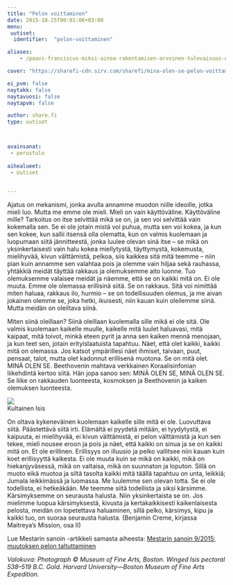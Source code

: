 ```yaml
---
title: "Pelon voittaminen"
date: 2015-10-25T00:01:06+03:00
menu:
 uutiset:
  identifier:  "pelon-voittaminen"

aliases:
    - /paavi-franciscus-miksi-ainoa-rakentamisen-arvoinen-tulevaisuus-on-kaikki-mukaan-ottava/

cover: "https://sharefi-cdn.sirv.com/sharefi/mina-olen-se-pelon-voittaminen-isis-rintakoru.jpg?cx=330&cy=80&cw=250&ch=250"

ei_pvm: false
naytakk: false
naytavuosi: false
naytapvm: false

author: share.fi
type: uutiset



avainsanat:
 - perustulo
 
aihealueet:
 - Uutiset
 

---
```

<p>Ajatus on mekanismi, jonka avulla annamme muodon niille ideoille, jotka mieli luo. Mutta me emme ole mieli. Mieli on vain käyttöväline. Käyttöväline mille? Tarkoitus on itse selvittää mikä se on, ja sen voi selvittää vain kokemalla sen. Se ei ole jotain mistä voi puhua, mutta sen voi kokea, ja kun sen kokee, kun sallii itsensä olla olematta, kun on valmis kuolemaan ja luopumaan siitä jännitteestä, jonka luulee olevan sinä itse – se mikä on yksinkertaisesti vain halu kokea miellytystä, täyttymystä, kokemusta, mielihyvää, kivun välttämistä, pelkoa, siis kaikkea sitä mitä teemme – niin pian kuin annamme sen valahtaa pois ja olemme vain hiljaa sekä rauhassa, yhtäkkiä meidät täyttää rakkaus ja olemuksemme aito luonne. Tuo olemuksemme valaisee meidät ja näemme, että se on kaikki mitä on. Ei ole muuta. Emme ole olemassa erillisinä siitä. Se on rakkaus. Sitä voi nimittää miten haluaa, rakkaus ilo, hurmio – se on todellisuuden olemus, ja me aivan jokainen olemme se, joka hetki, ikuisesti, niin kauan kuin oleilemme siinä. Mutta meidän on oleiltava siinä.</p>

<p>Miten siinä oleillaan? Siinä oleillaan kuolemalla sille mikä ei ole sitä. Ole valmis kuolemaan kaikelle muulle, kaikelle mitä luulet haluavasi, mitä kaipaat, mitä toivot, minkä eteen pyrit ja anna sen kaiken mennä menojaan, ja kun teet sen, jotain erityislaatuista tapahtuu. Näet, että olet kaikki, kaikki mitä on olemassa. Jos katsot ympärillesi näet ihmiset, taivaan, puut, pensaat, talot, mutta olet kadonnut erillisenä muotona. Se on mitä olet. MINÄ OLEN SE. Beethovenin mahtava verkkainen Koraalisinfonian liikehdintä kertoo siitä. Hän jopa sanoo sen: MINÄ OLEN SE, MINÄ OLEN SE. Se liike on rakkauden luonteesta, kosmoksen ja Beethovenin ja kaiken olemuksen luonteesta. <p class="alignright pc55"><img src="https://sharefi-cdn.sirv.com/sharefi/mina-olen-se-pelon-voittaminen-isis-rintakoru.jpg" /><br>Kultainen Isis</p>On oltava kykeneväinen kuolemaan kaikelle sille mitä ei ole. Luovuttava siitä. Päästettävä siitä irti. Elämältä ei pyydetä mitään, ei tyydytystä, ei kaipuuta, ei mielihyvää, ei kivun välttämistä, ei pelon välttämistä ja kun sen tekee, mieli nousee eroon ja pois ja näet, että kaikki on sinua ja se on kaikki mitä on. Et ole erillinen. Erillisyys on illuusio ja pelko vallitsee niin kauan kuin koet erillisyyttä kaikesta. Ei ole muuta kuin se mikä on kaikki, mikä on hiekanjyväsessä, mikä on valtaisa, mikä on suunnaton ja loputon. Sillä on muoto eikä muotoa ja siltä tasolta kaikki mitä täällä tapahtuu on unta, leikkiä; Jumala leikkimässä ja luomassa. Me luulemme sen olevan totta. Se ei ole todellista, ei hetkeäkään. Me teemme siitä todellista ja siksi kärsimme. Kärsimyksemme on seurausta halusta. Niin yksinkertaista se on. Jos mielimme luopua kärsimyksestä, kivusta ja kertakaikkisesti kaikenlaisesta pelosta, meidän on lopetettava haluaminen, sillä pelko, kärsimys, kipu ja kaikki tuo, on suoraa seurausta halusta. (Benjamin Creme, kirjassa Maitreya’s Mission, osa II)</p>
<p>Lue Mestarin sanoin -artikkeli samasta aiheesta:&nbsp;<a href="/mestarin-sanoin/2015-09">Mestarin sanoin 9/2015: muutoksen pelon taltuttaminen</a></p>
<p><em>Valokuva: Photograph © Museum of Fine Arts, Boston. Winged Isis pectoral 538–519 B.C. Gold. Harvard University—Boston Museum of Fine Arts Expedition.</em></p>
